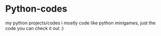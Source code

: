 # Python-codes
my python projects/codes
i mostly code like python minigames, just the code
you can check it out :)
